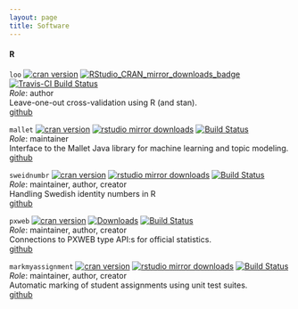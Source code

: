 ```yaml
---
layout: page
title: Software
---
```


#### R

`loo` [![cran version](http://www.r-pkg.org/badges/version/loo)](http://cran.rstudio.com/web/packages/loo)
[![RStudio_CRAN_mirror_downloads_badge](https://cranlogs.r-pkg.org/badges/loo?color=blue)](https://cran.r-project.org/web/packages/loo)
[![Travis-CI Build Status](https://travis-ci.org/stan-dev/loo.svg?branch=master)](https://travis-ci.org/stan-dev/loo) <br/>
*Role*: author <br/>
Leave-one-out cross-validation using R (and stan).<br/>
[github](https://github.com/stan-dev/loo)

`mallet` [![cran version](http://www.r-pkg.org/badges/version/mallet)](http://cran.rstudio.com/web/packages/mallet)
[![rstudio mirror downloads](http://cranlogs.r-pkg.org/badges/grand-total/mallet)](https://github.com/metacran/cranlogs.app) [![Build Status](https://travis-ci.org/MansMeg/RMallet.svg?branch=master)](https://travis-ci.org/MansMeg/RMallet) <br/>
*Role*: maintainer <br/>
Interface to the Mallet Java library for machine learning and topic modeling. <br/>
[github](https://github.com/MansMeg/Rmallet)


`sweidnumbr` [![cran version](http://www.r-pkg.org/badges/version/sweidnumbr)](http://cran.rstudio.com/web/packages/sweidnumbr)  [![rstudio mirror downloads](http://cranlogs.r-pkg.org/badges/grand-total/sweidnumbr)](https://github.com/metacran/cranlogs.app) [![Build Status](https://travis-ci.org/rOpenGov/sweidnumbr.svg?branch=master)](https://travis-ci.org/rOpenGov/sweidnumbr) <br/>
*Role*: maintainer, author, creator <br/>
Handling Swedish identity numbers in R <br/>
[github](https://github.com/ropengov/sweidnumbr)


`pxweb` [![cran version](http://www.r-pkg.org/badges/version/pxweb)](http://cran.rstudio.com/web/packages/pxweb)
[![Downloads](http://cranlogs.r-pkg.org/badges/pxweb)](https://cran.r-project.org/package=pxweb) [![Build Status](https://travis-ci.org/rOpenGov/pxweb.svg?branch=master)](https://travis-ci.org/rOpenGov/pxweb) <br/>
*Role*: maintainer, author, creator <br/>
Connections to PXWEB type API:s for official statistics.<br/>
[github](https://github.com/ropengov/pxweb)


`markmyassignment` [![cran version](http://www.r-pkg.org/badges/version/markmyassignment)](http://cran.rstudio.com/web/packages/markmyassignment) [![rstudio mirror downloads](http://cranlogs.r-pkg.org/badges/grand-total/markmyassignment)](https://github.com/metacran/cranlogs.app) [![Build Status](https://travis-ci.org/MansMeg/markmyassignment.svg?branch=master)](https://travis-ci.org/MansMeg/markmyassignment)<br/>
*Role*: maintainer, author, creator <br/>
Automatic marking of student assignments using unit test suites.<br/>
[github](https://github.com/MansMeg/markmyassignment)
